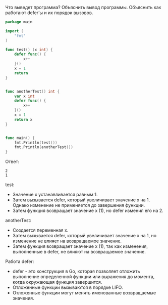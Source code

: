 Что выведет программа? Объяснить вывод программы. Объяснить как работают defer’ы и их порядок вызовов.

```go
package main

import (
	"fmt"
)

func test() (x int) {
	defer func() {
		x++
	}()
	x = 1
	return
}


func anotherTest() int {
	var x int
	defer func() {
		x++
	}()
	x = 1
	return x
}


func main() {
	fmt.Println(test())
	fmt.Println(anotherTest())
}
```

Ответ:
```
2
1
```

test:
- Значение x устанавливается равным 1.
- Затем вызывается defer, который увеличивает значение x на 1. Однако изменение не применяется до завершения функции.
- Затем функция возвращает значение x (1), но defer изменил его на 2.

anotherTest:
- Создается переменная x.
- Затем вызывается defer, который увеличивает значение x на 1, но изменение не влияет на возвращаемое значение.
- Затем функция возвращает значение x (1), так как изменения, выполненные в defer, не влияют на возвращаемое значение.

Работа defer:
- defer - это конструкция в Go, которая позволяет отложить выполнение определенной функции или выражения до момента, когда окружающая функция завершится.
- Отложенные функции вызываются в порядке LIFO.
- Отложенные функции могут менять именованные возвращаемые значения.